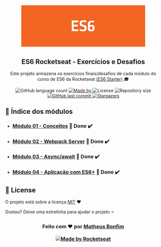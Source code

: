 <h1 align="center">
    <img alt="Starter" title="ES6 Starter"src="/.github/logo.png" width="400px" />
</h1>

<h2 align="center">
  ES6 Rocketseat - Exercícios e Desafios
</h2>

<p align="center">Este projeto armazena os exercícios finais/desafios de cada módulo do curso de ES6 da Rocketseat <a href="https://app.rocketseat.com.br/starter/courses"> (ES6 Starter)</a> 🎓
</p>

<p align="center">
  
  <img alt="GitHub language count" src="https://img.shields.io/github/languages/count/matheusfbonfim/ES6-Rocketseat?color=%2304D361">

  <a href="https://www.linkedin.com/in/matheus-bonfim-448667169/">
    <img alt="Made by " src="https://img.shields.io/badge/made%20by-matheusfbonfim-%2304D361">
  </a>

  <img alt="License" src="https://img.shields.io/badge/license-MIT-%2304D361">
  
  <a>
    <img alt="Repository size" src="https://img.shields.io/github/repo-size/matheusfbonfim/ES6-Rocketseat.svg">
  </a>
  
  <a href="https://github.com/matheusfbonfim/ES6-Rocketseat/commits/master">
    <img alt="GitHub last commit" src="https://img.shields.io/github/last-commit/matheusfbonfim/ES6-Rocketseat.svg">
  </a>
   <a href="https://github.com/matheusfbonfim/ES6-Rocketseat/stargazers">
    <img alt="Stargazers" src="https://img.shields.io/github/stars/matheusfbonfim/ES6-Rocketseat?style=social">
  </a>
</p>

## 📑 Índice dos módulos

- ### [ Módulo 01 - Conceitos](https://github.com/matheusfbonfim/ES6-Rocketseat/tree/master/01-conceitos) 🚀 Done :heavy_check_mark:
- ### [ Módulo 02 - Webpack Server]() 🚀 Done :heavy_check_mark: 
- ###  [ Módulo 03 - Async/await]() 🚀 Done :heavy_check_mark:
- ### [Módulo 04 - Aplicação com ES6+]() 🚀 Done :heavy_check_mark:

## :memo: License

O projeto está sobre a licença [MIT](./LICENSE) ❤️ 

Gostou? Deixe uma estrelinha para ajudar o projeto ⭐

<!-- Mensagem final -->
<h3 align="center">
Feito com ❤️ por <a href="https://www.linkedin.com/in/matheus-bonfim-448667169/">Matheus Bonfim</a>
<br><br>
<a href="https://rocketseat.com.br">
  <img alt="Made by Rocketseat" src="https://img.shields.io/badge/made%20by-Rocketseat-%237519C1">

</a>
</h3>
</h3>